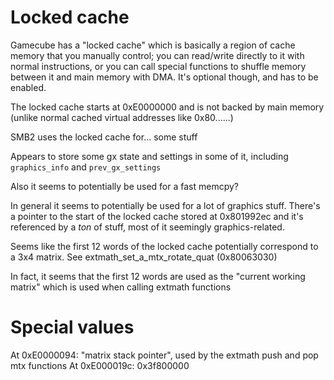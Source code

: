 # Locked cache

Gamecube has a "locked cache" which is basically a region of cache memory that you manually control; you can read/write directly to it with normal instructions, or you can call special functions to shuffle memory between it and main memory with DMA. It's optional though, and has to be enabled.

The locked cache starts at 0xE0000000 and is not backed by main memory (unlike normal cached virtual addresses like 0x80......)

SMB2 uses the locked cache for... some stuff

Appears to store some gx state and settings in some of it, including `graphics_info` and `prev_gx_settings`

Also it seems to potentially be used for a fast memcpy?

In general it seems to potentially be used for a lot of graphics stuff. There's a pointer to the start of the locked cache stored at 0x801992ec and it's referenced by a _ton_ of stuff, most of it seemingly graphics-related.

Seems like the first 12 words of the locked cache potentially correspond to a 3x4 matrix. See extmath_set_a_mtx_rotate_quat (0x80063030)

In fact, it seems that the first 12 words are used as the "current working matrix" which is used when calling extmath functions

# Special values

At 0xE0000094: "matrix stack pointer", used by the extmath push and pop mtx functions
At 0xE000019c: 0x3f800000

